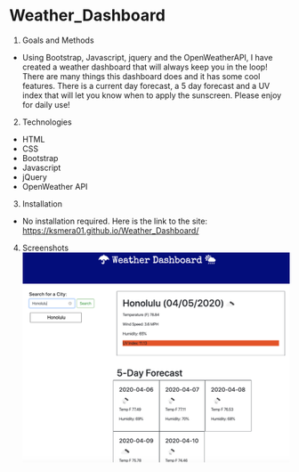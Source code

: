 # Weather_Dashboard

1) Goals and Methods
- Using Bootstrap, Javascript, jquery and the OpenWeatherAPI, I have created a weather dashboard that will always keep you in the loop! There are many things this dashboard does and it has some cool features. There is a current day forecast, a 5 day forecast and a UV index that will let you know when to apply the sunscreen. Please enjoy for daily use!

2) Technologies
- HTML
- CSS
- Bootstrap
- Javascript
- jQuery
- OpenWeather API

3) Installation
- No installation required. Here is the link to the site: https://ksmera01.github.io/Weather_Dashboard/

4) Screenshots
![image description](./images/weatherdashboard.png)